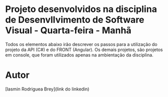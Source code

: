 # Projeto desenvolvidos na disciplina de Desenvllvimento de Software  Visual - Quarta-feira - Manhã
Todos os elementos abaixo irão descrever os passos para a utilização do projeto da API (C#) e do FRONT (Angular). Os demais projetos, são  projetos em console, que foram utilizados apenas na ambientação da disciplina.

# Autor
[Iasmin Rodriguea Brey](link do linkedin)

